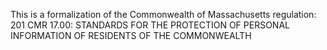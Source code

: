 This is a formalization of the Commonwealth of Massachusetts regulation: 201 CMR 17.00: STANDARDS FOR THE PROTECTION OF PERSONAL INFORMATION OF RESIDENTS OF THE COMMONWEALTH
